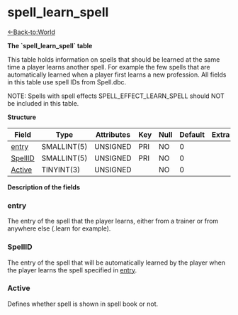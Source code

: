 # spell\_learn\_spell

[<-Back-to:World](database-world.md)

**The \`spell\_learn\_spell\` table**

This table holds information on spells that should be learned at the same time a player learns another spell. For example the few spells that are automatically learned when a player first learns a new profession. All fields in this table use spell IDs from Spell.dbc.

NOTE: Spells with spell effects SPELL\_EFFECT\_LEARN\_SPELL should NOT be included in this table.

**Structure**

| Field        | Type        | Attributes | Key | Null | Default | Extra | Comment |
|--------------|-------------|------------|-----|------|---------|-------|---------|
| [entry][1]   | SMALLINT(5) | UNSIGNED   | PRI | NO   | 0       |       |         |
| [SpellID][2] | SMALLINT(5) | UNSIGNED   | PRI | NO   | 0       |       |         |
| [Active][3]  | TINYINT(3)  | UNSIGNED   |     | NO   | 0       |       |         |

[1]: #entry
[2]: #spellid
[3]: #active

**Description of the fields**

### entry

The entry of the spell that the player learns, either from a trainer or from anywhere else (.learn for example).

### SpellID

The entry of the spell that will be automatically learned by the player when the player learns the spell specified in [entry](#spell_learn_spell-entry).

### Active

Defines whether spell is shown in spell book or not.
